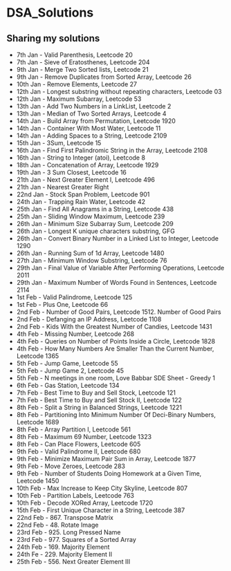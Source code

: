 # DSA_Solutions

## Sharing my solutions

- 7th Jan - Valid Parenthesis, Leetcode 20
- 7th Jan - Sieve of Eratosthenes, Leetcode 204
- 9th Jan - Merge Two Sorted lists, Leetcode 21
- 9th Jan - Remove Duplicates from Sorted Array, Leetcode 26
- 10th Jan - Remove Elements, Leetcode 27
- 12th Jan - Longest substring without repeating characters, Leetcode 03
- 12th Jan - Maximum Subarray, Leetcode 53
- 13th Jan - Add Two Numbers in a LinkList, Leetcode 2
- 13th Jan - Median of Two Sorted Arrays, Leetcode 4
- 14th Jan - Build Array from Permutation, Leetcode 1920
- 14th Jan - Container With Most Water, Leetcode 11
- 14th Jan - Adding Spaces to a String, Leetcode 2109
- 15th Jan - 3Sum, Leetcode 15
- 16th Jan - Find First Palindromic String in the Array, Leetcode 2108
- 16th Jan - String to Integer (atoi), Leetcode 8
- 18th Jan - Concatenation of Array, Leetcode 1929
- 19th Jan - 3 Sum Closest, Leetcode 16
- 21th Jan - Next Greater Element I, Leetcode 496
- 21th Jan - Nearest Greater Right
- 22nd Jan - Stock Span Problem, Leetcode 901
- 24th Jan - Trapping Rain Water, Leetcode 42
- 25th Jan - Find All Anagrams in a String, Leetcode 438
- 25th Jan - Sliding Window Maximum, Leetcode 239
- 26th Jan - Minimum Size Subarray Sum, Leetcode 209
- 26th Jan - Longest K unique characters substring, GFG
- 26th Jan - Convert Binary Number in a Linked List to Integer, Leetcode 1290
- 26th Jan - Running Sum of 1d Array, Leetcode 1480
- 27th Jan - Minimum Window Substring, Leetcode 76
- 29th Jan - Final Value of Variable After Performing Operations, Leetcode 2011
- 29th Jan - Maximum Number of Words Found in Sentences, Leetcode 2114
- 1st Feb - Valid Palindrome, Leetcode 125
- 1st Feb - Plus One, Leetcode 66
- 2nd Feb - Number of Good Pairs, Leetcode 1512. Number of Good Pairs
- 2nd Feb - Defanging an IP Address, Leetcode 1108
- 2nd Feb - Kids With the Greatest Number of Candies, Leetcode 1431
- 4th Feb - Missing Number, Leetcode 268 
- 4th Feb - Queries on Number of Points Inside a Circle, Leetcode 1828
- 4th Feb - How Many Numbers Are Smaller Than the Current Number, Leetcode 1365
- 5th Feb - Jump Game, Leetcode 55
- 5th Feb - Jump Game 2, Leetcode 45
- 5th Feb - N meetings in one room, Love Babbar SDE Sheet - Greedy 1
- 6th Feb - Gas Station, Leetcode 134
- 7th Feb - Best Time to Buy and Sell Stock, Leetcode 121
- 7th Feb - Best Time to Buy and Sell Stock II, Leetcode 122
- 8th Feb - Split a String in Balanced Strings, Leetcode 1221
- 8th Feb - Partitioning Into Minimum Number Of Deci-Binary Numbers, Leetcode 1689
- 8th Feb - Array Partition I, Leetcode 561
- 8th Feb - Maximum 69 Number, Leetcode 1323
- 8th Feb - Can Place Flowers, Leetcode 605
- 9th Feb - Valid Palindrome II, Leetcode 680
- 9th Feb - Minimize Maximum Pair Sum in Array, Leetcode 1877
- 9th Feb - Move Zeroes, Leetcode 283
- 9th Feb - Number of Students Doing Homework at a Given Time, Leetcode 1450
- 10th Feb - Max Increase to Keep City Skyline, Leetcode 807
- 10th Feb - Partition Labels, Leetcode 763
- 10th Feb - Decode XORed Array, Leetcode 1720
- 15th Feb - First Unique Character in a String, Leetcode 387
- 22nd Feb - 867. Transpose Matrix
- 22nd Feb - 48. Rotate Image
- 23rd Feb - 925. Long Pressed Name
- 23rd Feb - 977. Squares of a Sorted Array
- 24th Feb - 169. Majority Element
- 24th Fe - 229. Majority Element II
- 25th Feb - 556. Next Greater Element III
